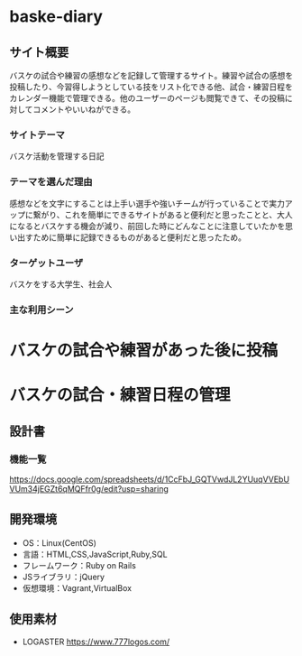 # baske-diary

## サイト概要
バスケの試合や練習の感想などを記録して管理するサイト。練習や試合の感想を投稿したり、今習得しようとしている技をリスト化できる他、試合・練習日程をカレンダー機能で管理できる。他のユーザーのページも閲覧できて、その投稿に対してコメントやいいねができる。

### サイトテーマ
バスケ活動を管理する日記

### テーマを選んだ理由
感想などを文字にすることは上手い選手や強いチームが行っていることで実力アップに繋がり、これを簡単にできるサイトがあると便利だと思ったことと、大人になるとバスケする機会が減り、前回した時にどんなことに注意していたかを思い出すために簡単に記録できるものがあると便利だと思ったため。

### ターゲットユーザ
バスケをする大学生、社会人

### 主な利用シーン
# バスケの試合や練習があった後に投稿
# バスケの試合・練習日程の管理

## 設計書

### 機能一覧
https://docs.google.com/spreadsheets/d/1CcFbJ_GQTVwdJL2YUuqVVEbUVUm34jEGZt6qMQFfr0g/edit?usp=sharing

## 開発環境
- OS：Linux(CentOS)
- 言語：HTML,CSS,JavaScript,Ruby,SQL
- フレームワーク：Ruby on Rails
- JSライブラリ：jQuery
- 仮想環境：Vagrant,VirtualBox

## 使用素材
- LOGASTER https://www.777logos.com/

